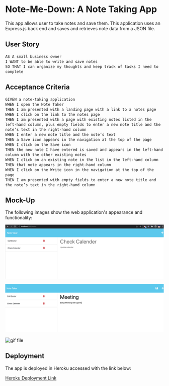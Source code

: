 # Note-Me-Down: A Note Taking App

This app allows user to take notes and save them. This application uses an Express.js back end and saves and retrieves note data from a JSON file.

## User Story

```
AS A small business owner
I WANT to be able to write and save notes
SO THAT I can organize my thoughts and keep track of tasks I need to complete
```

## Acceptance Criteria

```
GIVEN a note-taking application
WHEN I open the Note Taker
THEN I am presented with a landing page with a link to a notes page
WHEN I click on the link to the notes page
THEN I am presented with a page with existing notes listed in the left-hand column, plus empty fields to enter a new note title and the note’s text in the right-hand column
WHEN I enter a new note title and the note’s text
THEN a Save icon appears in the navigation at the top of the page
WHEN I click on the Save icon
THEN the new note I have entered is saved and appears in the left-hand column with the other existing notes
WHEN I click on an existing note in the list in the left-hand column
THEN that note appears in the right-hand column
WHEN I click on the Write icon in the navigation at the top of the page
THEN I am presented with empty fields to enter a new note title and the note’s text in the right-hand column
```

## Mock-Up

The following images show the web application's appearance and functionality:

![When Get Started is clicked, the following page pops showing existing notes](./public/assets/images/screenshot1.png)

![When + is clicked and new note is written](./public/assets/images/screenshot2.png)

![gif file](./public/assets/images/note-me-down-app.gif)

## Deployment

The app is deployed in Heroku accessed with the link below:

[Heroku Deployment Link](https://note-me-down.herokuapp.com/)
